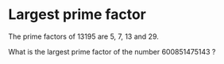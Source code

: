 Largest prime factor
=====

The prime factors of 13195 are 5, 7, 13 and 29.

What is the largest prime factor of the number 600851475143 ?
